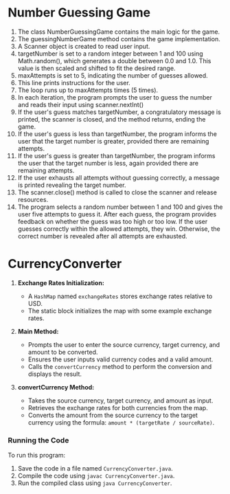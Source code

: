 # Number Guessing Game
1. The class NumberGuessingGame contains the main logic for the game.
2. The guessingNumberGame method contains the game implementation.
3. A Scanner object is created to read user input.
4. targetNumber is set to a random integer between 1 and 100 using Math.random(), which generates a double between 0.0 and 1.0. This value is then scaled and shifted to fit the desired range.
5. maxAttempts is set to 5, indicating the number of guesses allowed.
6. This line prints instructions for the user.
7. The loop runs up to maxAttempts times (5 times).
8. In each iteration, the program prompts the user to guess the number and reads their input using scanner.nextInt()
9. If the user's guess matches targetNumber, a congratulatory message is printed, the scanner is closed, and the method returns, ending the game.
10. If the user's guess is less than targetNumber, the program informs the user that the target number is greater, provided there are remaining attempts.
11. If the user's guess is greater than targetNumber, the program informs the user that the target number is less, again provided there are remaining attempts.
12. If the user exhausts all attempts without guessing correctly, a message is printed revealing the target number.
13. The scanner.close() method is called to close the scanner and release resources.
14. The program selects a random number between 1 and 100 and gives the user five attempts to guess it. After each guess, the program provides feedback on whether the guess was too high or too low. If the user guesses correctly within the allowed attempts, they win. Otherwise, the correct number is revealed after all attempts are exhausted.


# CurrencyConverter

1. **Exchange Rates Initialization:**
   - A `HashMap` named `exchangeRates` stores exchange rates relative to USD.
   - The static block initializes the map with some example exchange rates.

2. **Main Method:**
   - Prompts the user to enter the source currency, target currency, and amount to be converted.
   - Ensures the user inputs valid currency codes and a valid amount.
   - Calls the `convertCurrency` method to perform the conversion and displays the result.

3. **convertCurrency Method:**
   - Takes the source currency, target currency, and amount as input.
   - Retrieves the exchange rates for both currencies from the map.
   - Converts the amount from the source currency to the target currency using the formula: `amount * (targetRate / sourceRate)`.

### Running the Code
To run this program:
1. Save the code in a file named `CurrencyConverter.java`.
2. Compile the code using `javac CurrencyConverter.java`.
3. Run the compiled class using `java CurrencyConverter`.

